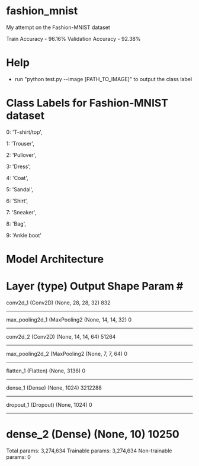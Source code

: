 # fashion_mnist
My attempt on the Fashion-MNIST dataset

Train Accuracy - 96.16%
Validation Accuracy - 92.38% 

# Help
- run   "python test.py --image [PATH_TO_IMAGE]"   to output the class label

# Class Labels for Fashion-MNIST dataset
0: 'T-shirt/top',

1: 'Trouser',

2: 'Pullover',

3: 'Dress',

4: 'Coat',

5: 'Sandal',

6: 'Shirt',

7: 'Sneaker',

8: 'Bag',

9: 'Ankle boot'


# Model Architecture

Layer (type)                 Output Shape              Param #
=================================================================
conv2d_1 (Conv2D)            (None, 28, 28, 32)        832
_________________________________________________________________
max_pooling2d_1 (MaxPooling2 (None, 14, 14, 32)        0
_________________________________________________________________
conv2d_2 (Conv2D)            (None, 14, 14, 64)        51264
_________________________________________________________________
max_pooling2d_2 (MaxPooling2 (None, 7, 7, 64)          0
_________________________________________________________________
flatten_1 (Flatten)          (None, 3136)              0
_________________________________________________________________
dense_1 (Dense)              (None, 1024)              3212288
_________________________________________________________________
dropout_1 (Dropout)          (None, 1024)              0
_________________________________________________________________
dense_2 (Dense)              (None, 10)                10250
=================================================================
Total params: 3,274,634
Trainable params: 3,274,634
Non-trainable params: 0
